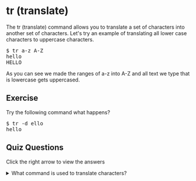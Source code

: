 # tr (translate)

The tr (translate) command allows you to translate a set of characters into another set of characters. Let's try an example of translating all lower case characters to uppercase characters. 

<pre>$ tr a-z A-Z
hello
HELLO</pre>

As you can see we made the ranges of a-z into A-Z and all text we type that is lowercase gets uppercased. 

## Exercise

Try the following command what happens? 

<pre>$ tr -d ello
hello</pre>

## Quiz Questions 

Click the right arrow to view the answers

<details>
<summary>What command is used to translate characters?</summary>
tr
</details>
